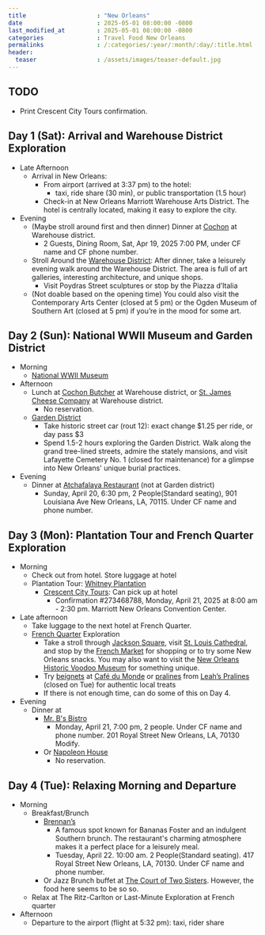 ```yaml
---
title                    : "New Orleans"
date                     : 2025-05-01 08:00:00 -0800
last_modified_at         : 2025-05-01 08:00:00 -0800
categories               : Travel Food New Orleans
permalinks               : /:categories/:year/:month/:day/:title.html
header:
  teaser                 : /assets/images/teaser-default.jpg
---
```


## TODO

- Print Crescent City Tours confirmation.

## Day 1 (Sat): Arrival and Warehouse District Exploration

- Late Afternoon
  - Arrival in New Orleans:
    - From airport (arrived at 3:37 pm) to the hotel:
      - taxi, ride share (30 min), or public transportation (1.5 hour)
    - Check-in at New Orleans Marriott Warehouse Arts District. The hotel is centrally located, making it easy to explore the city.
- Evening
  - (Maybe stroll around first and then dinner) Dinner at [Cochon](https://cochonrestaurant.com/) at Warehouse district.
    - 2 Guests, Dining Room, Sat, Apr 19, 2025 7:00 PM, under CF name and CF phone number.
  - Stroll Around the [Warehouse District](https://www.neworleans.com/plan/neighborhoods/arts-warehouse-district/): After dinner, take a leisurely evening walk around the Warehouse District. The area is full of art galleries, interesting architecture, and unique shops.
    - Visit Poydras Street sculptures or stop by the Piazza d’Italia
  - (Not doable based on the opening time) You could also visit the Contemporary Arts Center (closed at 5 pm) or the Ogden Museum of Southern Art (closed at 5 pm) if you’re in the mood for some art.

## Day 2 (Sun): National WWII Museum and Garden District

- Morning
  - [National WWII Museum](https://www.nationalww2museum.org/visit/plan-your-visit?gad_source=1&gclid=CjwKCAiA7Y28BhAnEiwAAdOJUAUxfs57MugAi8uU6wcFN_pBzCujT10Z1KHL7L7XSdiwUsLyB5dZNhoCnAIQAvD_BwE)
- Afternoon
  - Lunch at [Cochon Butcher](https://cochonbutcher.com/) at Warehouse district, or [St. James Cheese Company](https://stjamescheesewhd.square.site/s/order?location=11ea684cd3dd9a89bd870cc47a2b63e4#29) at Warehouse district.
    - No reservation.
  - [Garden District](https://www.neworleans.com/plan/neighborhoods/uptown-garden-district/)
    - Take historic street car (rout 12): exact change $1.25 per ride, or day pass $3
    - Spend 1.5-2 hours exploring the Garden District. Walk along the grand tree-lined streets, admire the stately mansions, and visit Lafayette Cemetery No. 1 (closed for maintenance) for a glimpse into New Orleans' unique burial practices.
- Evening
  - Dinner at [Atchafalaya Restaurant](https://www.atchafalayarestaurant.com/) (not at Garden district)
    - Sunday, April 20, 6:30 pm, 2 People(Standard seating), 901 Louisiana Ave New Orleans, LA, 70115. Under CF name and phone number.

## Day 3 (Mon): Plantation Tour and French Quarter Exploration

- Morning
  - Check out from hotel. Store luggage at hotel
  - Plantation Tour: [Whitney Plantation](https://whitneyplantation.org/)
    - [Crescent City Tours](https://crescentcitytours.com/tour/whitney-plantation-tour/): Can pick up at hotel
      - Confirmation #273468788, Monday, April 21, 2025 at 8:00 am - 2:30 pm. Marriott New Orleans Convention Center.
- Late afternoon
  - Take luggage to the next hotel at French Quarter.
  - [French Quarter](https://www.neworleans.com/plan/neighborhoods/french-quarter/) Exploration
    - Take a stroll through [Jackson Square](https://www.neworleans.com/listing/jackson-square/32150/), visit [St. Louis Cathedral](https://stlouiscathedral.org/), and stop by the [French Market](https://www.neworleans.com/listing/french-market/193/) for shopping or to try some New Orleans snacks. You may also want to visit the [New Orleans Historic Voodoo Museum](https://www.neworleans.com/listing/new-orleans-historic-voodoo-museum/32662/) for something unique.
    - Try [beignets](https://bakerbynature.com/new-orleans-style-beignets/) at [Café du Monde](https://shop.cafedumonde.com/) or [pralines](https://www.neworleans.com/restaurants/traditional-new-orleans-foods/new-orleans-pralines/) from [Leah’s Pralines](https://leahspralines.com/) (closed on Tue) for authentic local treats
    - If there is not enough time, can do some of this on Day 4.
- Evening
  - Dinner at
    - [Mr. B's Bistro](https://www.mrbsbistro.com/)
      - Monday, April 21, 7:00 pm, 2 people. Under CF name and phone number. 201 Royal Street New Orleans, LA, 70130
Modify.
    - Or [Napoleon House](https://www.napoleonhouse.com/)
      - No reservation.

## Day 4 (Tue): Relaxing Morning and Departure

- Morning
  - Breakfast/Brunch
    - [Brennan’s](https://www.brennansneworleans.com/)
      - A famous spot known for Bananas Foster and an indulgent Southern brunch. The restaurant's charming atmosphere makes it a perfect place for a leisurely meal.
      - Tuesday, April 22. 10:00 am. 2 People(Standard seating). 417 Royal Street New Orleans, LA, 70130. Under CF name and phone number.
    - Or Jazz Brunch buffet at [The Court of Two Sisters](https://www.courtoftwosisters.com/). However, the food here seems to be so so.
  - Relax at The Ritz-Carlton or Last-Minute Exploration at French quarter
- Afternoon
  - Departure to the airport (flight at 5:32 pm): taxi, rider share
